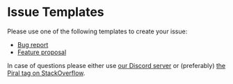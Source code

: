 # Issue Templates

Please use one of the following templates to create your issue:

- [Bug report](https://github.com/smapiot/piral/issues/new?template=bug_report.md)
- [Feature proposal](https://github.com/smapiot/piral/issues/new?template=feature_request.md)

In case of questions please either use [our Discord server](https://discord.gg/kKJ2FZmK8t) or (preferably) [the Piral tag on StackOverflow](https://stackoverflow.com/questions/tagged/piral).
